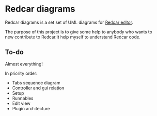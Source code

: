 # Redcar diagrams #

Redcar diagrams is a set set of UML diagrams for [Redcar editor](http://github.com/danlucraft/redcar).

The purpose of this project is to give some help to anybody who wants to new contribute to Redcar.It help myself to understand Redcar code.


## To-do ##
Almost everything!

In priority order:

* Tabs sequence diagram
* Controller and gui relation
* Setup
* Runnables
* Edit view
* Plugin architecture
